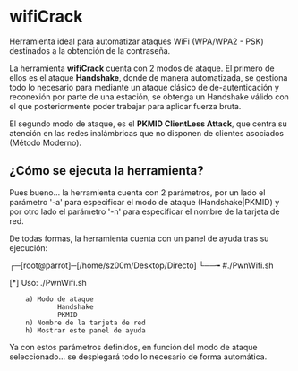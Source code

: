 # wifiCrack

Herramienta ideal para automatizar ataques WiFi (WPA/WPA2 - PSK) destinados a la obtención de la contraseña.

La herramienta **wifiCrack** cuenta con 2 modos de ataque. El primero de ellos es el ataque **Handshake**, donde de manera automatizada, se gestiona todo lo necesario para mediante un ataque clásico de de-autenticación y reconexión por parte de una estación, se obtenga un Handshake válido con el que posteriormente poder trabajar para aplicar fuerza bruta.

El segundo modo de ataque, es el **PKMID ClientLess Attack**, que centra su atención en las redes inalámbricas que no disponen de clientes asociados (Método Moderno).

## ¿Cómo se ejecuta la herramienta?

Pues bueno... la herramienta cuenta con 2 parámetros, por un lado el parámetro '-a' para especificar el modo de ataque (Handshake|PKMID) y por otro lado el parámetro '-n' para especificar el nombre de la tarjeta de red.

De todas formas, la herramienta cuenta con un panel de ayuda tras su ejecución:


┌─[root@parrot]─[/home/sz00m/Desktop/Directo]
└──╼ #./PwnWifi.sh 

[*] Uso: ./PwnWifi.sh

        a) Modo de ataque
                Handshake
                PKMID
        n) Nombre de la tarjeta de red
        h) Mostrar este panel de ayuda


Ya con estos parámetros definidos, en función del modo de ataque seleccionado... se desplegará todo lo necesario de forma automática.

